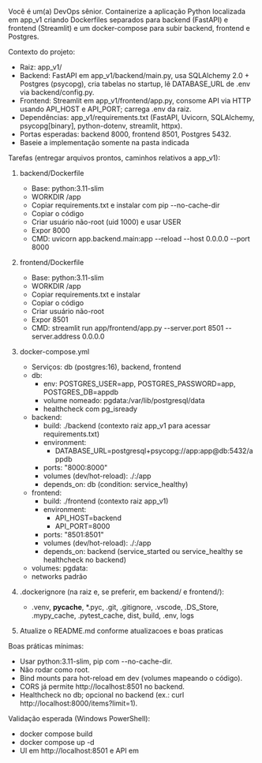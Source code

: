 Você é um(a) DevOps sênior. Containerize a aplicação Python localizada em app_v1 criando Dockerfiles separados para backend (FastAPI) e frontend (Streamlit) e um docker-compose para subir backend, frontend e Postgres.

Contexto do projeto:
- Raiz: app_v1/
- Backend: FastAPI em app_v1/backend/main.py, usa SQLAlchemy 2.0 + Postgres (psycopg), cria tabelas no startup, lê DATABASE_URL de .env via backend/config.py.
- Frontend: Streamlit em app_v1/frontend/app.py, consome API via HTTP usando API_HOST e API_PORT; carrega .env da raiz.
- Dependências: app_v1/requirements.txt (FastAPI, Uvicorn, SQLAlchemy, psycopg[binary], python-dotenv, streamlit, httpx).
- Portas esperadas: backend 8000, frontend 8501, Postgres 5432.
- Baseie a implementação somente na pasta indicada

Tarefas (entregar arquivos prontos, caminhos relativos a app_v1):
1) backend/Dockerfile
   - Base: python:3.11-slim
   - WORKDIR /app
   - Copiar requirements.txt e instalar com pip --no-cache-dir
   - Copiar o código
   - Criar usuário não-root (uid 1000) e usar USER
   - Expor 8000
   - CMD: uvicorn app.backend.main:app --reload --host 0.0.0.0 --port 8000

2) frontend/Dockerfile
   - Base: python:3.11-slim
   - WORKDIR /app
   - Copiar requirements.txt e instalar
   - Copiar o código
   - Criar usuário não-root
   - Expor 8501
   - CMD: streamlit run app/frontend/app.py --server.port 8501 --server.address 0.0.0.0

3) docker-compose.yml
   - Serviços: db (postgres:16), backend, frontend
   - db:
     - env: POSTGRES_USER=app, POSTGRES_PASSWORD=app, POSTGRES_DB=appdb
     - volume nomeado: pgdata:/var/lib/postgresql/data
     - healthcheck com pg_isready
   - backend:
     - build: ./backend (contexto raiz app_v1 para acessar requirements.txt)
     - environment:
       - DATABASE_URL=postgresql+psycopg://app:app@db:5432/appdb
     - ports: "8000:8000"
     - volumes (dev/hot-reload): ./:/app
     - depends_on: db (condition: service_healthy)
   - frontend:
     - build: ./frontend (contexto raiz app_v1)
     - environment:
       - API_HOST=backend
       - API_PORT=8000
     - ports: "8501:8501"
     - volumes (dev/hot-reload): ./:/app
     - depends_on: backend (service_started ou service_healthy se healthcheck no backend)
   - volumes: pgdata:
   - networks padrão

4) .dockerignore (na raiz e, se preferir, em backend/ e frontend/):
   - .venv, __pycache__, *.pyc, .git, .gitignore, .vscode, .DS_Store, .mypy_cache, .pytest_cache, dist, build, .env, logs

5) Atualize o README.md conforme atualizacoes e boas praticas

Boas práticas mínimas:
- Usar python:3.11-slim, pip com --no-cache-dir.
- Não rodar como root.
- Bind mounts para hot-reload em dev (volumes mapeando o código).
- CORS já permite http://localhost:8501 no backend.
- Healthcheck no db; opcional no backend (ex.: curl http://localhost:8000/items?limit=1).

Validação esperada (Windows PowerShell):
- docker compose build
- docker compose up -d
- UI em http://localhost:8501 e API em

